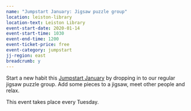 ```yaml
---
name: "Jumpstart January: Jigsaw puzzle group"
location: leiston-library
location-text: Leiston Library
event-start-date: 2020-01-14
event-start-time: 1030
event-end-time: 1200
event-ticket-price: free
event-category: jumpstart
jj-region: east
breadcrumb: y
---
```


Start a new habit this [Jumpstart January](/jumpstart-january/) by dropping in to our regular jigsaw puzzle group. Add some pieces to a jigsaw, meet other people and relax.

This event takes place every Tuesday.
